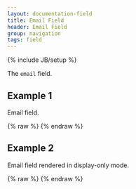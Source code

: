```yaml
---
layout: documentation-field
title: Email Field
header: Email Field
group: navigation
tags: field
---
```

{% include JB/setup %}


The ```email``` field.


## Example 1
Email field.
<div id="field1"> </div>
{% raw %}
<script type="text/javascript" id="field1-script">
$("#field1").alpaca({
    "data": "support",
    "schema": {
        "format": "email"
    }
});
</script>
{% endraw %}


## Example 2
Email field rendered in display-only mode.
<div id="field2"> </div>
{% raw %}
<script type="text/javascript" id="field2-script">
$("#field2").alpaca({
    "data": "support",
    "schema": {
        "format": "email"
    },
    "options": {
        "label": "Email Address"
    },
    "view": "bootstrap-display"
});
</script>
{% endraw %}